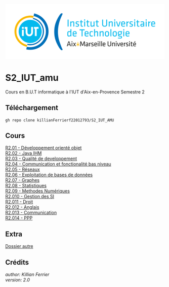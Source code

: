 ![IUT Image](Autre/Univ_Aix-Marseille_-_IUT.svg.png)
# S2_IUT_amu
Cours en B.U.T informatique à l'IUT d'Aix-en-Provence Semestre 2


## Téléchargement
```
gh repo clone killianFerrierf22012793/S2_IUT_AMU
```
## Cours
[R2.01 - Développement orienté objet](R2.01_Dev_orienté_objet)
<br />
[R2.02 - Java IHM](R2.02_IHM)
<br />
[R2.03 - Qualité de developpement](R2.03_Qualité_de_developpement)
<br />
[R2.04 - Communication et fonctionalité bas niveau](R2.04_Communication_et_fonctionalité_bas_niveau)
<br />
[R2.05 - Réseaux](R2.05_Réseaux)
<br />
[R2.06 - Exploitation de bases de données](R2.06_Exploitation_BD)
<br />
[R2.07 - Graphes](R2.07_Graphes)
<br />
[R2.08 - Statistiques](R2.08_Statistiques)
<br />
[R2.09 - Methodes Numériques](R2.09_Methodes_Numeriques)
<br />
[R2.010 - Gestion des SI](R2.10_Gestion_des_SI)
<br />
[R2.011 - Droit](R2.11_Droit)
<br />
[R2.012 - Anglais](R2.12_Anglais)
<br />
[R2.013 - Communication](R2.13_Communication)
<br />
[R2.014 - PPP](R2.14_PPP)
<br />


## Extra
[Dossier autre](Autre)

## Crédits
*author: Killian Ferrier*
<br />
*version: 2.0*
